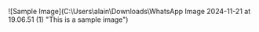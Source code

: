 ![Sample Image](C:\Users\alain\Downloads\WhatsApp Image 2024-11-21 at 19.06.51 (1) "This is a sample image")

<!-- image about -->
